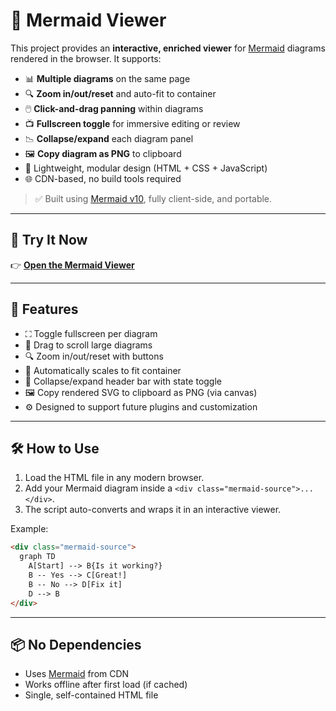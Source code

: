 # 🧠 Mermaid Viewer

This project provides an **interactive, enriched viewer** for [Mermaid](https://mermaid-js.github.io/) diagrams rendered in the browser. It supports:

* 📊 **Multiple diagrams** on the same page
* 🔍 **Zoom in/out/reset** and auto-fit to container
* 🖱️ **Click-and-drag panning** within diagrams
* 📺 **Fullscreen toggle** for immersive editing or review
* 📉 **Collapse/expand** each diagram panel
* 🖼️ **Copy diagram as PNG** to clipboard
* 🧩 Lightweight, modular design (HTML + CSS + JavaScript)
* 🌐 CDN-based, no build tools required

> ✅ Built using [Mermaid v10](https://github.com/mermaid-js/mermaid), fully client-side, and portable.

---

## 🚀 Try It Now

👉 **[Open the Mermaid Viewer](https://bonomani.github.io/Mermaid-Viewer/mermaid_viewer.html)**

---

## 🧰 Features

* ⛶ Toggle fullscreen per diagram
* 🧭 Drag to scroll large diagrams
* 🔍 Zoom in/out/reset with buttons
* 🔁 Automatically scales to fit container
* 📂 Collapse/expand header bar with state toggle
* 🖼️ Copy rendered SVG to clipboard as PNG (via canvas)
* ⚙️ Designed to support future plugins and customization

---

## 🛠️ How to Use

1. Load the HTML file in any modern browser.
2. Add your Mermaid diagram inside a `<div class="mermaid-source">...</div>`.
3. The script auto-converts and wraps it in an interactive viewer.

Example:

```html
<div class="mermaid-source">
  graph TD
    A[Start] --> B{Is it working?}
    B -- Yes --> C[Great!]
    B -- No --> D[Fix it]
    D --> B
</div>
```

---

## 📦 No Dependencies

* Uses [Mermaid](https://cdn.jsdelivr.net/npm/mermaid@10) from CDN
* Works offline after first load (if cached)
* Single, self-contained HTML file

